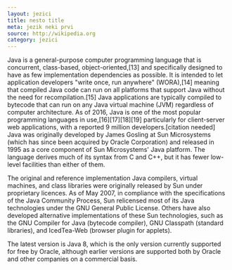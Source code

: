 ```yaml
---
layout: jezici
title: nesto title
meta: jezik neki prvi
source: http://wikipedia.org
category: jezici
---
```




Java is a general-purpose computer programming language that is concurrent, class-based, object-oriented,[13] and specifically designed to have as few implementation dependencies as possible. It is intended to let application developers "write once, run anywhere" (WORA),[14] meaning that compiled Java code can run on all platforms that support Java without the need for recompilation.[15] Java applications are typically compiled to bytecode that can run on any Java virtual machine (JVM) regardless of computer architecture. As of 2016, Java is one of the most popular programming languages in use,[16][17][18][19] particularly for client-server web applications, with a reported 9 million developers.[citation needed] Java was originally developed by James Gosling at Sun Microsystems (which has since been acquired by Oracle Corporation) and released in 1995 as a core component of Sun Microsystems' Java platform. The language derives much of its syntax from C and C++, but it has fewer low-level facilities than either of them.

The original and reference implementation Java compilers, virtual machines, and class libraries were originally released by Sun under proprietary licences. As of May 2007, in compliance with the specifications of the Java Community Process, Sun relicensed most of its Java technologies under the GNU General Public License. Others have also developed alternative implementations of these Sun technologies, such as the GNU Compiler for Java (bytecode compiler), GNU Classpath (standard libraries), and IcedTea-Web (browser plugin for applets).

The latest version is Java 8, which is the only version currently supported for free by Oracle, although earlier versions are supported both by Oracle and other companies on a commercial basis.
